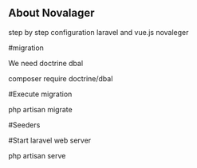
## About Novalager
step by step configuration laravel  and vue.js  novaleger

#migration 

We need doctrine dbal

composer require  doctrine/dbal

#Execute migration

php artisan migrate

#Seeders


#Start laravel web server 

php artisan serve 
